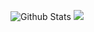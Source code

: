 ![Github Stats](https://github-readme-stats.vercel.app/api?username=supuwoerc&show_icons=true&theme=dark&count_private=true)
![](https://activity-graph.herokuapp.com/graph?username=supuwoerc&theme=github)
